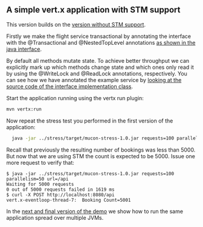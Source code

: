 
## A simple vert.x application with STM support

This version builds on the [version without STM support](../demo_without_STM/README.md).

Firstly we make the flight service transactional by annotating the interface with the
@Transactional and @NestedTopLevel annotations
[as shown in the java interface](src/main/java/io/narayana/mucon/FlightService.java).

By default all methods mutate state. To achieve better throughput we can explicitly mark
up which methods change state and which ones only read it by using the @WriteLock and
@ReadLock annotations, respectively. You can see how we have annotated the example service by
[looking at the source code of the interface implementation class](src/main/java/io/narayana/mucon/FlightServiceImpl.java).

Start the application running using the vertx run plugin:

```bash
mvn vertx:run
```

Now repeat the stress test you performed in the first version of the application:

```bash
  java -jar ../stress/target/mucon-stress-1.0.jar requests=100 parallelism=50 url=/api
```

Recall that previously the resulting number of bookings was less than 5000. But now that we
are using STM the count is expected to be 5000. Issue one more request to verify that:

```
$ java -jar ../stress/target/mucon-stress-1.0.jar requests=100 parallelism=50 url=/api 
Waiting for 5000 requests
0 out of 5000 requests failed in 1619 ms
$ curl -X POST http://localhost:8080/api                                  
vert.x-eventloop-thread-7:  Booking Count=5001
```

In the [next and final version of the demo](../demo_with_STM_on_openshift/README.md) we show how
to run the same application spread over multiple JVMs.
